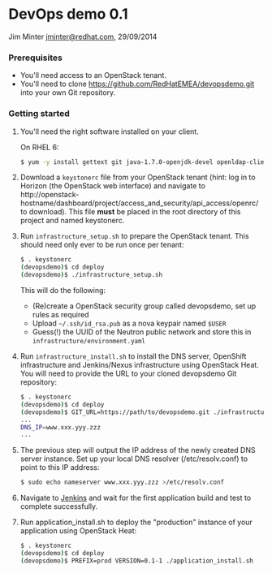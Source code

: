 # DevOps demo 0.1

Jim Minter <jminter@redhat.com>, 29/09/2014

### Prerequisites

* You'll need access to an OpenStack tenant.
* You'll need to clone https://github.com/RedHatEMEA/devopsdemo.git into your own Git repository.

### Getting started

1. You'll need the right software installed on your client.

   On RHEL 6:

   ```bash
   $ yum -y install gettext git java-1.7.0-openjdk-devel openldap-clients postgresql python-heatclient python-neutronclient python-novaclient
   ```

1. Download a `keystonerc` file from your OpenStack tenant (hint: log in to Horizon (the OpenStack web interface) and navigate to http://openstack-hostname/dashboard/project/access_and_security/api_access/openrc/ to download).  This file **must** be placed in the root directory of this project and named keystonerc.

1. Run `infrastructure_setup.sh` to prepare the OpenStack tenant.  This should need only ever to be run once per tenant:

   ```bash
   $ . keystonerc
   (devopsdemo)$ cd deploy
   (devopsdemo)$ ./infrastructure_setup.sh
   ```

   This will do the following:

   * (Re)create a OpenStack security group called devopsdemo, set up rules as required
   * Upload `~/.ssh/id_rsa.pub` as a nova keypair named `$USER`
   * Guess(!) the UUID of the Neutron public network and store this in `infrastructure/environment.yaml`

1. Run `infrastructure_install.sh` to install the DNS server, OpenShift infrastructure and Jenkins/Nexus infrastructure using OpenStack Heat.  You will need to provide the URL to your cloned devopsdemo Git repository:

   ```bash
   $ . keystonerc
   (devopsdemo)$ cd deploy
   (devopsdemo)$ GIT_URL=https://path/to/devopsdemo.git ./infrastructure_install.sh
   ...
   DNS_IP=www.xxx.yyy.zzz
   ...
   ```

1. The previous step will output the IP address of the newly created DNS server instance.  Set up your local DNS resolver (/etc/resolv.conf) to point to this IP address:

   ```bash
   $ sudo echo nameserver www.xxx.yyy.zzz >/etc/resolv.conf
   ```

1. Navigate to [Jenkins](http://ci.demo/jenkins) and wait for the first application build and test to complete successfully.

1. Run application_install.sh to deploy the "production" instance of your application using OpenStack Heat:

   ```bash
   $ . keystonerc
   (devopsdemo)$ cd deploy
   (devopsdemo)$ PREFIX=prod VERSION=0.1-1 ./application_install.sh
   ```
